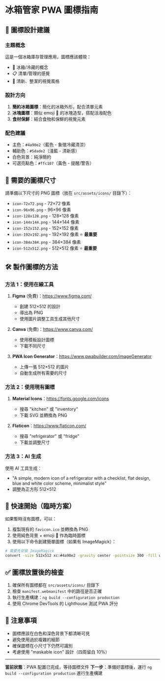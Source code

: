 # 冰箱管家 PWA 圖標指南

## 📱 圖標設計建議

### 主題概念

這是一個冰箱庫存管理應用，圖標應該體現：

- 🧊 冰箱/冷藏的概念
- 📋 清單/管理的感覺
- 🎨 清新、整潔的視覺風格

### 設計方向

1. **簡約冰箱圖標**：簡化的冰箱外形，配合清單元素
2. **冰塊圖標**：類似 emoji 🧊 的冰塊造型，搭配活潑配色
3. **食材保鮮**：結合食物和保鮮的視覺元素

### 配色建議

- 主色：`#4a90e2`（藍色 - 象徵冷藏清涼）
- 輔助色：`#5dade2`（淺藍 - 清新感）
- 白色背景：純淨簡約
- 可選亮點色：`#ffc107`（黃色 - 提醒/警告）

## 🎨 需要的圖標尺寸

請準備以下尺寸的 PNG 圖標（放在 `src/assets/icons/` 目錄下）：

- `icon-72x72.png` - 72×72 像素
- `icon-96x96.png` - 96×96 像素
- `icon-128x128.png` - 128×128 像素
- `icon-144x144.png` - 144×144 像素
- `icon-152x152.png` - 152×152 像素
- `icon-192x192.png` - 192×192 像素 ⭐ **最重要**
- `icon-384x384.png` - 384×384 像素
- `icon-512x512.png` - 512×512 像素 ⭐ **最重要**

## 🛠️ 製作圖標的方法

### 方法 1：使用在線工具

1. **Figma** (免費)：https://www.figma.com/

   - 創建 512×512 的設計
   - 導出為 PNG
   - 使用圖片調整工具生成其他尺寸

2. **Canva** (免費)：https://www.canva.com/

   - 使用模板設計圖標
   - 下載不同尺寸

3. **PWA Icon Generator**：https://www.pwabuilder.com/imageGenerator
   - 上傳一張 512×512 的圖片
   - 自動生成所有需要的尺寸

### 方法 2：使用現有圖標

1. **Material Icons**：https://fonts.google.com/icons

   - 搜尋 "kitchen" 或 "inventory"
   - 下載 SVG 並轉換為 PNG

2. **Flaticon**：https://www.flaticon.com/
   - 搜尋 "refrigerator" 或 "fridge"
   - 下載並調整尺寸

### 方法 3：AI 生成

使用 AI 工具生成：

- "A simple, modern icon of a refrigerator with a checklist, flat design, blue and white color scheme, minimalist style"
- 調整為正方形 512×512

## 🚀 快速開始（臨時方案）

如果暫時沒有圖標，可以：

1. 複製現有的 `favicon.ico` 並轉換為 PNG
2. 使用純色背景 + emoji 🧊 作為臨時圖標
3. 使用以下命令創建簡單圖標（如果有 ImageMagick）：

```bash
# 需要先安裝 ImageMagick
convert -size 512x512 xc:#4a90e2 -gravity center -pointsize 300 -fill white -annotate +0+0 "🧊" icon-512x512.png
```

## ✅ 圖標放置後的檢查

1. 確保所有圖標都在 `src/assets/icons/` 目錄下
2. 檢查 `manifest.webmanifest` 中的路徑是否正確
3. 執行生產構建：`ng build --configuration production`
4. 使用 Chrome DevTools 的 Lighthouse 測試 PWA 評分

## 📝 注意事項

- 圖標應該在白色和深色背景下都清晰可見
- 避免使用過於複雜的細節
- 確保圖標在小尺寸下仍然可識別
- 考慮使用 "maskable icon" 設計（四周留白 10%）

---

**當前狀態**：PWA 配置已完成，等待圖標文件
**下一步**：準備好圖標後，運行 `ng build --configuration production` 進行生產構建
